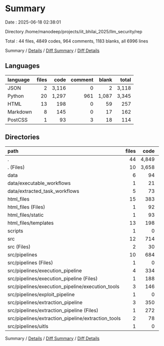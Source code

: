# Summary

Date : 2025-06-18 02:38:01

Directory /home/manodeep/projects/iit_bhilai_2025/llm_security/rep

Total : 44 files,  4849 codes, 964 comments, 1183 blanks, all 6996 lines

Summary / [Details](details.md) / [Diff Summary](diff.md) / [Diff Details](diff-details.md)

## Languages
| language | files | code | comment | blank | total |
| :--- | ---: | ---: | ---: | ---: | ---: |
| JSON | 2 | 3,116 | 0 | 2 | 3,118 |
| Python | 20 | 1,297 | 961 | 1,087 | 3,345 |
| HTML | 13 | 198 | 0 | 59 | 257 |
| Markdown | 8 | 145 | 0 | 17 | 162 |
| PostCSS | 1 | 93 | 3 | 18 | 114 |

## Directories
| path | files | code | comment | blank | total |
| :--- | ---: | ---: | ---: | ---: | ---: |
| . | 44 | 4,849 | 964 | 1,183 | 6,996 |
| . (Files) | 10 | 3,658 | 527 | 487 | 4,672 |
| data | 6 | 94 | 0 | 0 | 94 |
| data/executable_workflows | 1 | 21 | 0 | 0 | 21 |
| data/extracted_task_workflows | 5 | 73 | 0 | 0 | 73 |
| html_files | 15 | 383 | 10 | 102 | 495 |
| html_files (Files) | 1 | 92 | 7 | 25 | 124 |
| html_files/static | 1 | 93 | 3 | 18 | 114 |
| html_files/templates | 13 | 198 | 0 | 59 | 257 |
| scripts | 1 | 0 | 0 | 1 | 1 |
| src | 12 | 714 | 427 | 593 | 1,734 |
| src (Files) | 2 | 30 | 3 | 26 | 59 |
| src/pipelines | 10 | 684 | 424 | 567 | 1,675 |
| src/pipelines (Files) | 1 | 0 | 0 | 1 | 1 |
| src/pipelines/execution_pipeline | 4 | 334 | 223 | 277 | 834 |
| src/pipelines/execution_pipeline (Files) | 1 | 188 | 28 | 167 | 383 |
| src/pipelines/execution_pipeline/execution_tools | 3 | 146 | 195 | 110 | 451 |
| src/pipelines/exploit_pipeline | 1 | 0 | 0 | 1 | 1 |
| src/pipelines/extraction_pipeline | 3 | 350 | 201 | 287 | 838 |
| src/pipelines/extraction_pipeline (Files) | 1 | 272 | 33 | 251 | 556 |
| src/pipelines/extraction_pipeline/extraction_tools | 2 | 78 | 168 | 36 | 282 |
| src/pipelines/uitls | 1 | 0 | 0 | 1 | 1 |

Summary / [Details](details.md) / [Diff Summary](diff.md) / [Diff Details](diff-details.md)